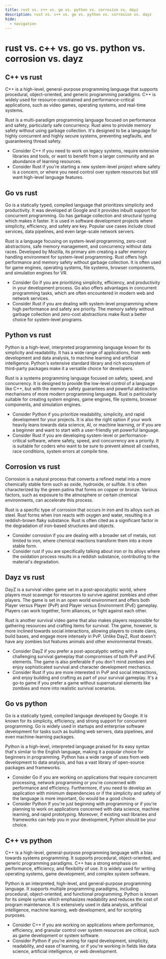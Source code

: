```yaml
---
title: rust vs. c++ vs. go vs. python vs. corrosion vs. dayz
description: rust vs. c++ vs. go vs. python vs. corrosion vs. dayz
hide:
  - navigation
---
```

# rust vs. c++ vs. go vs. python vs. corrosion vs. dayz

## C++ vs rust
C++ is a high-level, general-purpose programming language that supports procedural, object-oriented, and generic programming paradigms. C++ is widely used for resource-constrained and performance-critical applications, such as video games, operating systems, and real-time systems.

Rust is a multi-paradigm programming language focused on performance and safety, particularly safe concurrency. Rust aims to provide memory safety without using garbage collection. It's designed to be a language for highly concurrent and highly secure systems, preventing segfaults, and guaranteeing thread safety.

- Consider C++ if you need to work on legacy systems, require extensive libraries and tools, or want to benefit from a larger community and an abundance of learning resources.
- Consider Rust if you're starting a new system-level project where safety is a concern, or where you need control over system resources but still want high-level language features.


## Go vs rust
Go is a statically typed, compiled language that prioritizes simplicity and productivity. It was developed at Google and it provides inbuilt support for concurrent programming. Go has garbage collection and structural typing which makes it faster. It is used in software development projects where simplicity, efficiency, and safety are key. Popular use cases include cloud services, data pipelines, and even large-scale network servers.

Rust is a language focusing on system-level programming, zero-cost abstractions, safe memory management, and concurrency without data races. Developed by Mozilla, its primary aim creating a safer memory handling environment for system-level programming. Rust offers high performance and memory safety without garbage collection. It is often used for game engines, operating systems, file systems, browser components, and simulation engines for VR.

- Consider Go if you are prioritizing simplicity, efficiency, and productivity in your development process. Go also offers advantages in concurrent programming tasks, which are often encountered in modern web and network services.
- Consider Rust if you are dealing with system-level programming where high performance and safety are priority. The memory safety without garbage collection and zero-cost abstractions make Rust a better choice for system-level programs.


## Python vs rust
Python is a high-level, interpreted programming language known for its simplicity and readability. It has a wide range of applications, from web development and data analysis, to machine learning and artificial intelligence. Python's extensive standard library and rich ecosystem of third-party packages make it a versatile choice for developers.

Rust is a systems programming language focused on safety, speed, and concurrency. It is designed to provide the low-level control of a language like C++, but with the memory safety guarantees and powerful abstraction mechanisms of more modern programming languages. Rust is particularly suitable for creating system engines, game engines, file systems, browser components, and simulation engines.

- Consider Python if you prioritize readability, simplicity, and rapid development for your projects. It is also the right option if your work heavily leans towards data science, AI, or machine learning, or if you are a beginner and want to start with a user-friendly yet powerful language.
- Consider Rust if you are developing system-level or performance-critical software, where safety, speed, and concurrency are a priority. It is suitable for coders who want to be sure to prevent almost all crashes, race conditions, system errors at compile time.


## Corrosion vs rust
Corrosion is a natural process that converts a refined metal into a more chemically stable form such as oxide, hydroxide, or sulfide. It is often characterized by the green patina that forms on copper or bronze. Various factors, such as exposure to the atmosphere or certain chemical environments, can accelerate this process.

Rust is a specific type of corrosion that occurs in iron and its alloys such as steel. Rust forms when iron reacts with oxygen and water, resulting in a reddish-brown flaky substance. Rust is often cited as a significant factor in the degradation of iron-based structures and objects.

- Consider corrosion if you are dealing with a broader set of metals, not limited to iron, where chemical reactions transform them into a more stable form.
- Consider rust if you are specifically talking about iron or its alloys where the oxidation process results in a reddish substance, contributing to the material's degradation.


## Dayz vs rust
DayZ is a survival video game set in a post-apocalyptic world, where players must scavenge for resources to survive against zombies and other players. The game is set in an open world environment and offers both Player versus Player (PvP) and Player versus Environment (PvE) gameplay. Players can work together, form alliances, or fight against each other. 

Rust is another survival video game that also makes players responsible for gathering resources and crafting items for survival. The game, however, is more inclined towards social interactions, allowing players to create clans, build bases, and engage more intensely in PvP. Unlike DayZ, Rust doesn't have any zombies but features animals and other environmental threats.

- Consider DayZ if you prefer a post-apocalyptic setting with a challenging survival gameplay that compromises of both PvP and PvE elements. The game is also preferable if you don't mind zombies and enjoy sophisticated survival and character development mechanics. 
- Consider Rust if you are more interested in PvP and social interactions, and enjoy building and crafting as part of your survival gameplay. It's a go-to game if you prefer a game without supernatural elements like zombies and more into realistic survival scenarios.


## Go vs python
Go is a statically typed, compiled language developed by Google. It is known for its simplicity, efficiency, and strong support for concurrent programming. Go is widely used in startups and enterprise software development for tasks such as building web servers, data pipelines, and even machine-learning packages.

Python is a high-level, interpreted language praised for its easy syntax that's similar to the English language, making it a popular choice for beginners in programming. Python has a wide range of uses from web development to data analysis, and has a vast library of open-source packages and frameworks.

- Consider Go if you are working on applications that require concurrent processing, network programming or you're concerned with performance and efficiency. Furthermore, if you need to develop an application with minimum dependencies or if the simplicity and safety of the language is more important, Go would be a good choice.
- Consider Python If you're just beginning with programming or if you're planning to work on applications concerned with data science, machine learning, and rapid prototyping. Moreover, if existing vast libraries and frameworks can help you in your development, Python should be your choice.


## C++ vs python
C++ is a high-level, general-purpose programming language with a bias towards systems programming. It supports procedural, object-oriented, and generic programming paradigms.  C++ has a strong emphasis on performance, efficiency, and flexibility of use. It is widely used for writing operating systems, game development, and complex system software.

Python is an interpreted, high-level, and general-purpose programming language. It supports multiple programming paradigms, including procedural, object-oriented, and functional programming. Python is known for its simple syntax which emphasizes readability and reduces the cost of program maintenance. It is extensively used in data analysis, artificial intelligence, machine learning, web development, and for scripting purposes.

- Consider C++ if you are working on applications where performance, efficiency, and granular control over system resources are critical, such as game development or system software.
- Consider Python if you're aiming for rapid development, simplicity, readability, and ease of learning, or if you're working in fields like data science, artificial intelligence, or web development.







